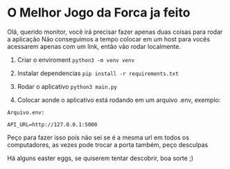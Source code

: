 # O Melhor Jogo da Forca ja feito

Olá, querido monitor, você irá precisar fazer apenas duas coisas para rodar a aplicação
Não conseguimos a tempo colocar em um host para vocês acessarem apenas com um link, então vão rodar localmente.

1. Criar o enviroment
`python3 -m venv venv`

2. Instalar dependencias
`pip install -r requirements.txt`

3. Rodar o aplicativo
`python3 main.py`

4. Colocar aonde o aplicativo está rodando em um arquivo .env, exemplo:
```
Arquivo.env:

API_URL=http://127.0.0.1:5000
```
Peço para fazer isso pois não sei se é a mesma url em todos os computadores, as vezes pode trocar a porta também, peço desculpas

Há alguns easter eggs, se quiserem tentar descobrir, boa sorte ;)
